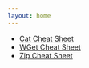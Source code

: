 ```yaml
---
layout: home
---
```


- [Cat Cheat Sheet](cat.html)
- [WGet Cheat Sheet](wget.html)
- [Zip Cheat Sheet](zip.html)

